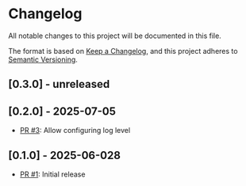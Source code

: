 # Changelog
All notable changes to this project will be documented in this file.

The format is based on [Keep a Changelog](https://keepachangelog.com/en/1.0.0/),
and this project adheres to [Semantic Versioning](https://semver.org/spec/v2.0.0.html).

## [0.3.0] - unreleased

## [0.2.0] - 2025-07-05

* [PR #3](https://github.com/itsallcode/simple-process/pull/3): Allow configuring log level

## [0.1.0] - 2025-06-028

* [PR #1](https://github.com/itsallcode/simple-process/pull/1): Initial release
